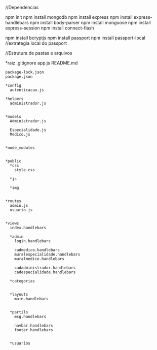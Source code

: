 //Dependencias

npm init
  npm install mongodb
  npm install express
  npm install express-handlebars
  npm install body-parser
  npm install mongoose
  npm install express-session
  npm install connect-flash

  npm install bcryptjs
  npm install passport
    npm install passport-local //extrategia local do passport




//Estrutura de pastas e arquivos

  *raiz
    .gitignore
    app.js
    README.md

    package-lock.json
    package.json

    *config
      autenticacao.js

    *helpers  
      administrador.js
    

    *models
      Administrador.js

      Especialidade.js
      Medico.js

    
    *node_modules  


    *public
      *css
        style.css

      *js

      *img  


    *routes
      admin.js
      usuario.js  


    *views
      index.handlebars

      *admin
        login.handlebars

        cadmedico.handlebars
        muralespecialidade.handlebars
        muralmedico.handlebars

        cadadministrador.handlebars
        cadespecialidade.handlebars

      *categorias
        

      *layouts
        main.handlebars


      *partils
        msg.handlebars
        
        navbar.handlebars 
        footer.handlebars 


      *usuarios
        
   


